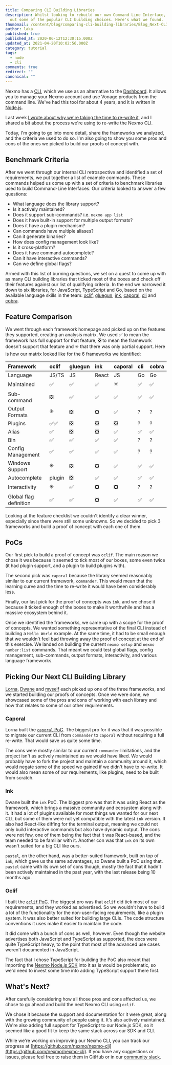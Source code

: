 ```yaml
---
title: Comparing CLI Building Libraries
description: Whilst looking to rebuild our own Command Line Interface, we tested
  out some of the popular CLI building choices. Here's what we found.
thumbnail: /content/blog/comparing-cli-building-libraries/Blog_Next-CLI_Part2_1200x600.png
author: laka
published: true
published_at: 2020-06-12T12:30:15.000Z
updated_at: 2021-04-20T10:02:56.000Z
category: tutorial
tags:
  - node
  - cli
comments: true
redirect: ""
canonical: ""
---
```

Nexmo has a [CLI](https://github.com/nexmo/nexmo-cli), which we use as an alternative to the [Dashboard](https://dashboard.nexmo.com/). It allows you to manage your Nexmo account and use Vonage products from the command line. We've had this tool for about 4 years, and it is written in [Node.js](https://nodejs.org/).

Last week [I wrote about why we're taking the time to re-write it](https://learn.vonage.com/blog/2020/06/05/building-your-next-cli-dr), and I shared a bit about the process we're using to re-write the Nexmo CLI.

Today, I'm going to go into more detail, share the frameworks we analyzed, and the criteria we used to do so. I'm also going to show you some pros and cons of the ones we picked to build our proofs of concept with.

## Benchmark Criteria

After we went through our internal CLI retrospective and identified a set of requirements, we put together a list of example commands. These commands helped us come up with a set of criteria to benchmark libraries used to build Command-Line Interfaces. Our criteria looked to answer a few questions:


- What language does the library support?
- Is it actively maintained?
- Does it support sub-commands? i.e. `nexmo app list`
- Does it have built-in support for multiple output formats?
- Does it have a plugin mechanism?
- Can commands have multiple aliases?
- Can it generate binaries?
- How does config management look like?
- Is it cross-platform?
- Does it have command autocomplete?
- Can it have interactive commands?
- Can we define global flags?

Armed with this list of burning questions, we set on a quest to come up with as many CLI building libraries that ticked most of the boxes and check off their features against our list of qualifying criteria. In the end we narrowed it down to six libraries, for JavaScript, TypeScript and Go, based on the available language skills in the team: [oclif](https://oclif.io/), [gluegun](https://github.com/infinitered/gluegun), [ink](https://github.com/vadimdemedes/ink), [caporal](https://github.com/mattallty/Caporal.js), [cli](https://github.com/urfave/cli) and [cobra](https://github.com/spf13/cobra).

## Feature Comparison

We went through each framework homepage and picked up on the features they supported, creating an analysis matrix. We used ✅ to mean the framework has full support for that feature, ❎ to mean the framework doesn't support that feature and ✳️ that there was only partial support. Here is how our matrix looked like for the 6 frameworks we identified:

| Framework | oclif | gluegun | ink | caporal | cli | cobra |
| :----| :----| :----| :----| :----| :----| :---- |
| Language | JS/TS | JS | React | JS | Go | Go |
| Maintained | ✅ | ✅ | ✅ | ✳️ | ✅ | ✅ |
| Sub-command | ❎ | ✅ | ✅ | ✅ | ✅ | ✅ |
| Output Formats | ✳️ | ❎ | ❎ | ✅ | ? | ? |
| Plugins | ✅✅ | ❎ | ❎ | ❎ | ? | ? |
| Alias | ✅ | ❎ | ❎ | ✅ | ✅ | ✅ |
| Bin | ✅ | ✅ | ✅ | ✅ | ? | ? |
| Config Management | ✅ | ✅ | ✅ | ✅ | ? | ? |
| Windows Support | ✳️ | ❎ | ❎ | ✅ | ✅ | ✅ |
| Autocomplete | plugin | ❎ | ✅ | ✅ | ✅ | ✅ |
| Interactivity | ✳️ | ✅ | ❎ | ❎ | ? | ? |
| Global flag definition | ✅ | ✅ | ❎ | ✅ | ✅ | ✅ |

Looking at the feature checklist we couldn't identify a clear winner, especially since there were still some unknowns. So we decided to pick 3 frameworks and build a proof of concept with each one of them.

## PoCs

Our first pick to build a proof of concept was `oclif`. The main reason we chose it was because it seemed to tick most of our boxes, some even twice (it had plugin support, and a plugin to build plugins with).

The second pick was `caporal` because the library seemed reasonably similar to our current framework, `commander`. This would mean that the learning curve and the time to re-write it would have been considerably less.

Finally, our last pick for the proof of concepts was `ink`, and we chose it because it ticked enough of the boxes to make it worthwhile and has a massive ecosystem behind it.

Once we identified the frameworks, we came up with a scope for the proof of concepts. We wanted something representative of the final CLI instead of building a `Hello World` example. At the same time, it had to be small enough that we wouldn't feel bad throwing away the proof of concept at the end of this exercise. We landed on building the current `nexmo setup` and `nexmo number:list` commands. That meant we could test global flags, config management, sub-commands, output formats, interactivity, and various language frameworks.

## Picking Our Next CLI Building Library

[Lorna](https://twitter.com/lornajane), [Dwane](https://twitter.com/dwaneio/) and [myself](https://twitter.com/lakatos88) each picked up one of the three frameworks, and we started building our proofs of concepts. Once we were done, we showcased some of the pros and cons of working with each library and how that relates to some of our other requirements.

### Caporal

Lorna built the [`caporal` PoC](https://github.com/lornajane/nexmo-caporal-cli). The biggest pro for it was that it was possible to migrate our current CLI from `commander` to `caporal` without requiring a full re-write. That would save us quite some time.

The cons were mostly similar to our current `commander` limitations, and the project isn't as actively maintained as we would have liked. We would probably have to fork the project and maintain a community around it, which would negate some of the speed we gained if we didn't have to re-write. It would also mean some of our requirements, like plugins, need to be built from scratch.

### Ink

Dwane built the `ink` PoC. The biggest pro was that it was using React as the framework, which brings a massive community and ecosystem along with it. It had a lot of plugins available for most things we wanted for our next CLI, but some of them were not yet compatible with the latest `ink` version. It also had React-like diffing for the terminal output, meaning we could not only build interactive commands but also have dynamic output. The cons were not few, one of them being the fact that it was React-based, and the team needed to be familiar with it. Another con was that `ink` on its own wasn't suited for a big CLI like ours.

`pastel`, on the other hand, was a better-suited framework, built on top of `ink`, which gave us the same advantages, so Dwane built a PoC using that. `pastel` came with its own set of cons though, mostly the fact that it hadn't been actively maintained in the past year, with the last release being 10 months ago.

### Oclif

I built the [`oclif` PoC](https://github.com/AlexLakatos/nexmo-oclif-cli). The biggest pro was that `oclif` did tick most of our requirements, and they worked as advertised. So we wouldn't have to build a lot of the functionality for the non-user-facing requirements, like a plugin system. It was also better suited for building large CLIs. The code structure conventions it uses make it easier to maintain the code.

It did come with a bunch of cons as well, however. Even though the website advertises both JavaScript and TypeScript as supported, the docs were quite TypeScript heavy, to the point that most of the advanced use cases weren't documented in JavaScript.

The fact that I chose TypeScript for building the PoC also meant that importing the [Nexmo Node.js SDK](https://github.com/Nexmo/nexmo-node) into it as is would be problematic, so we'd need to invest some time into adding TypeScript support there first.


## What's Next?

After carefully considering how all those pros and cons affected us, we chose to go ahead and build the next Nexmo CLI using `oclif`.

We chose it because the support and documentation for it were great, along with the growing community of people using it. It's also actively maintained. We're also adding full support for TypeScript to our Node.js SDK, so it seemed like a good fit to keep the same stack across our SDK and CLI.

While we're working on improving our Nexmo CLI, you can track our progress at [https://github.com/nexmo/nexmo-cli](https://github.com/nexmo/nexmo-cli). If you have any suggestions or issues, please feel free to raise them in GitHub or in our [community slack](https://developer.nexmo.com/community/slack).
